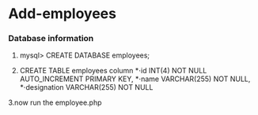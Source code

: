 # Add-employees
### Database information

1. mysql> CREATE DATABASE employees;

2. CREATE TABLE employees  column
*⋅id INT(4) NOT NULL AUTO_INCREMENT PRIMARY KEY,
*⋅name VARCHAR(255) NOT NULL,
*⋅designation VARCHAR(255) NOT NULL

3.now run the employee.php
